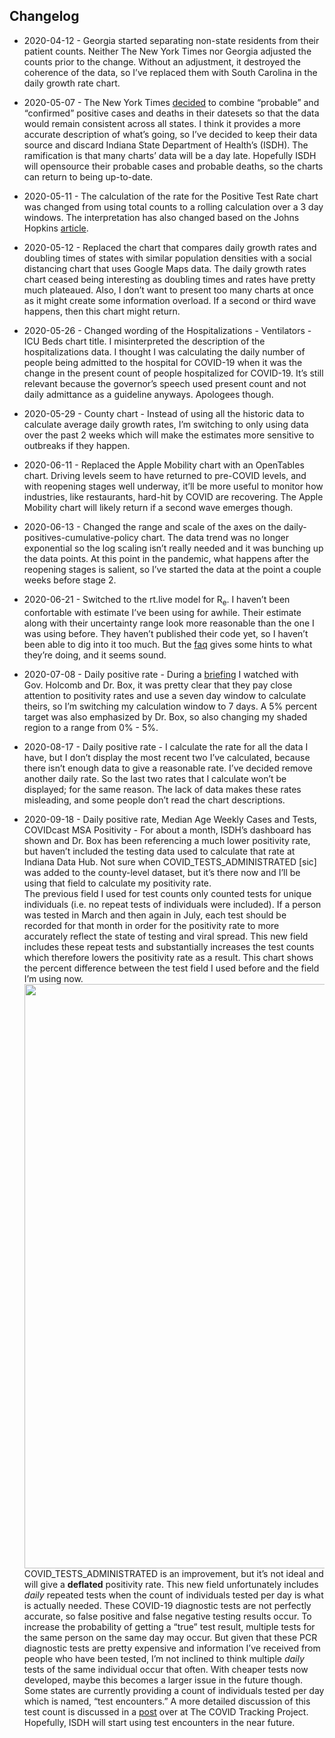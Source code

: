 
## Changelog

  - 2020-04-12 - Georgia started separating non-state residents from
    their patient counts. Neither The New York Times nor Georgia
    adjusted the counts prior to the change. Without an adjustment, it
    destroyed the coherence of the data, so I’ve replaced them with
    South Carolina in the daily growth rate chart.

  - 2020-05-07 - The New York Times
    [decided](https://github.com/nytimes/covid-19-data/blob/master/PROBABLE-CASES-NOTE.md)
    to combine “probable” and “confirmed” positive cases and deaths in
    their datesets so that the data would remain consistent across all
    states. I think it provides a more accurate description of what’s
    going, so I’ve decided to keep their data source and discard Indiana
    State Department of Health’s (ISDH). The ramification is that many
    charts’ data will be a day late. Hopefully ISDH will opensource
    their probable cases and probable deaths, so the charts can return
    to being up-to-date.  

  - 2020-05-11 - The calculation of the rate for the Positive Test Rate
    chart was changed from using total counts to a rolling calculation
    over a 3 day windows. The interpretation has also changed based on
    the Johns Hopkins
    [article](https://coronavirus.jhu.edu/testing/testing-positivity).  

  - 2020-05-12 - Replaced the chart that compares daily growth rates and
    doubling times of states with similar population densities with a
    social distancing chart that uses Google Maps data. The daily growth
    rates chart ceased being interesting as doubling times and rates
    have pretty much plateaued. Also, I don’t want to present too many
    charts at once as it might create some information overload. If a
    second or third wave happens, then this chart might return.  

  - 2020-05-26 - Changed wording of the Hospitalizations - Ventilators -
    ICU Beds chart title. I misinterpreted the description of the
    hospitalizations data. I thought I was calculating the daily number
    of people being admitted to the hospital for COVID-19 when it was
    the change in the present count of people hospitalized for COVID-19.
    It’s still relevant because the governor’s speech used present count
    and not daily admittance as a guideline anyways. Apologees though.  

  - 2020-05-29 - County chart - Instead of using all the historic data
    to calculate average daily growth rates, I’m switching to only using
    data over the past 2 weeks which will make the estimates more
    sensitive to outbreaks if they happen.  

  - 2020-06-11 - Replaced the Apple Mobility chart with an OpenTables
    chart. Driving levels seem to have returned to pre-COVID levels, and
    with reopening stages well underway, it’ll be more useful to monitor
    how industries, like restaurants, hard-hit by COVID are recovering.
    The Apple Mobility chart will likely return if a second wave emerges
    though.  

  - 2020-06-13 - Changed the range and scale of the axes on the
    daily-positives-cumulative-policy chart. The data trend was no
    longer exponential so the log scaling isn’t really needed and it was
    bunching up the data points. At this point in the pandemic, what
    happens after the reopening stages is salient, so I’ve started the
    data at the point a couple weeks before stage 2.  

  - 2020-06-21 - Switched to the rt.live model for R<sub>e</sub>. I
    haven’t been confortable with estimate I’ve been using for awhile.
    Their estimate along with their uncertainty range look more
    reasonable than the one I was using before. They haven’t published
    their code yet, so I haven’t been able to dig into it too much. But
    the [faq](https://rt.live/faq) gives some hints to what they’re
    doing, and it seems sound.  

  - 2020-07-08 - Daily positive rate - During a
    [briefing](https://twitter.com/i/broadcasts/1ypKdwaqLegxW) I watched
    with Gov. Holcomb and Dr. Box, it was pretty clear that they pay
    close attention to positivity rates and use a seven day window to
    calculate theirs, so I’m switching my calculation window to 7 days.
    A 5% percent target was also emphasized by Dr. Box, so also changing
    my shaded region to a range from 0% - 5%.  

  - 2020-08-17 - Daily positive rate - I calculate the rate for all the
    data I have, but I don’t display the most recent two I’ve
    calculated, because there isn’t enough data to give a reasonable
    rate. I’ve decided remove another daily rate. So the last two rates
    that I calculate won’t be displayed; for the same reason. The lack
    of data makes these rates misleading, and some people don’t read the
    chart descriptions.  

  - 2020-09-18 - Daily positive rate, Median Age Weekly Cases and Tests,
    COVIDcast MSA Positivity - For about a month, ISDH’s dashboard has
    shown and Dr. Box has been referencing a much lower positivity rate,
    but haven’t included the testing data used to calculate that rate at
    Indiana Data Hub. Not sure when COVID\_TESTS\_ADMINISTRATED \[sic\]
    was added to the county-level dataset, but it’s there now and I’ll
    be using that field to calculate my positivity rate.  
    The previous field I used for test counts only counted tests for
    unique individuals (i.e. no repeat tests of individuals were
    included). If a person was tested in March and then again in July,
    each test should be recorded for that month in order for the
    positivity rate to more accurately reflect the state of testing and
    viral spread. This new field includes these repeat tests and
    substantially increases the test counts which therefore lowers the
    positivity rate as a result. This chart shows the percent difference
    between the test field I used before and the field I’m using now.  
    <img src="C:/Users/tbats/Documents/R/Projects/Indiana-COVID-19-Tracker/plots/tests-adminvsind-percdiff.png" width="935" />
    COVID\_TESTS\_ADMINISTRATED is an improvement, but it’s not ideal
    and will give a **deflated** positivity rate. This new field
    unfortunately includes *daily* repeated tests when the count of
    individuals tested per day is what is actually needed. These
    COVID-19 diagnostic tests are not perfectly accurate, so false
    positive and false negative testing results occur. To increase the
    probability of getting a “true” test result, multiple tests for the
    same person on the same day may occur. But given that these PCR
    diagnostic tests are pretty expensive and information I’ve received
    from people who have been tested, I’m not inclined to think multiple
    *daily* tests of the same individual occur that often. With cheaper
    tests now developed, maybe this becomes a larger issue in the future
    though. Some states are currently providing a count of individuals
    tested per day which is named, “test encounters.” A more detailed
    discussion of this test count is discussed in a
    [post](https://covidtracking.com/blog/counting-covid-19-tests) over
    at The COVID Tracking Project. Hopefully, ISDH will start using test
    encounters in the near future.
